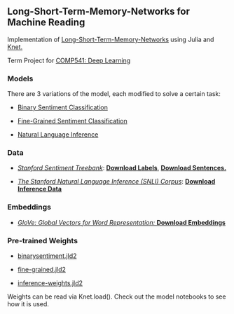 ## Long-Short-Term-Memory-Networks for Machine Reading
Implementation of [Long-Short-Term-Memory-Networks](https://arxiv.org/abs/1601.06733) using Julia and [Knet.](https://github.com/egeersu/Knet.jl)

Term Project for [COMP541: Deep Learning](https://sites.google.com/a/ku.edu.tr/comp541/)

### Models

There are 3 variations of the model, each modified to solve a certain task:
	
- [Binary Sentiment Classification](https://github.com/egeersu/LSTMN/blob/master/models/Binary%20Sentiment%20Classification.ipynb)
		
- [Fine-Grained Sentiment Classification](https://github.com/egeersu/LSTMN/blob/master/models/Fine-Grained%20Sentiment%20Classification.ipynb)
	
- [Natural Language Inference](https://github.com/egeersu/LSTMN/blob/master/models/Natural%20Language%20Inference.ipynb)
	
### Data

- [*Stanford Sentiment Treebank*](https://nlp.stanford.edu/sentiment): [**Download Labels**](https://raw.githubusercontent.com/egeersu/LSTMN/master/data/sentiment%20analysis/labels.txt), [**Download Sentences.**](https://raw.githubusercontent.com/egeersu/LSTMN/master/data/sentiment%20analysis/sentences.txt)

- [*The Stanford Natural Language Inference (SNLI) Corpus*](https://nlp.stanford.edu/projects/snli/): [**Download Inference Data**](https://nlp.stanford.edu/projects/snli/snli_1.0.zip)


### Embeddings
- [*GloVe: Global Vectors for Word Representation:* ](https://nlp.stanford.edu/projects/glove/) [**Download Embeddings**](http://nlp.stanford.edu/data/glove.42B.300d.zip)

### Pre-trained Weights
	
- [binarysentiment.jld2](https://drive.google.com/file/d/1Yt0-RFg8Vskb4CUKZ3WJuZ-WKFQEXgGy/view?usp=sharing)
	
- [fine-grained.jld2](https://drive.google.com/file/d/1STso_03bVUOGoZKLBnlPmx6Q6yeoB5wp/view?usp=sharing)
	
- [inference-weights.jld2](https://drive.google.com/file/d/1FvtMoDDW5FgKpTzhg9TVbHl5FtNYEkoJ/view?usp=sharing)

Weights can be read via Knet.load(). Check out the model notebooks to see how it is used. 
